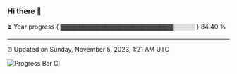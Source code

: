 ### Hi there 👋

⏳ Year progress { ▓▓▓▓▓▓▓▓▓▓▓▓▓▓▓▓▓▓▓▓▓▓▓▓▓░░░░░ } 84.40 %

---

⏰ Updated on Sunday, November 5, 2023, 1:21 AM UTC

![Progress Bar CI](https://github.com/arthurbuhl/arthurbuhl/workflows/Progress%20Bar%20CI/badge.svg)
